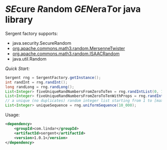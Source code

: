 # *SE*cure *R*andom *GEN*era*T*or java library

Sergent factory supports: 
- java.security.SecureRandom
- [org.apache.commons.math3.random.MersenneTwister](http://commons.apache.org/proper/commons-math/javadocs/api-3.3/org/apache/commons/math3/random/MersenneTwister.html)
- [org.apache.commons.math3.random.ISAACRandom](http://commons.apache.org/proper/commons-math/javadocs/api-3.3/org/apache/commons/math3/random/ISAACRandom.html)
- java.util.Random

*Quick Start:*

```java
Sergent rng = SergentFactory.getInstance();
int randInt = rng.randInt();
long randLong = rng.randLong();
List<Integer> fiveUniqueRandNumbersFromZeroToTen = rng.randIntList(0, 10, 5, true);
List<Integer> fiveUniqueRandNumbersFromZeroToTenWithProps = rng.randIntList(new SequenceProps().min(0).max(10).size(5).unique(true));
// a unique (no duplicates) random integer list starting from 1 to [max]
List<Integer> uniqueSequence = rng.uniformSequence(10_000);
```

Usage: 

```xml
<dependency>
    <groupId>com.lindar</groupId>
    <artifactId>sergent</artifactId>
    <version>1.0.1</version>
</dependency>
```
